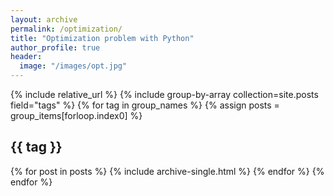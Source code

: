 ```yaml
---
layout: archive
permalink: /optimization/
title: "Optimization problem with Python"
author_profile: true
header:
  image: "/images/opt.jpg"
---
```

{% include relative_url %}
{% include group-by-array collection=site.posts field="tags" %}
{% for tag in group_names %}
  {% assign posts = group_items[forloop.index0] %}
  <h2 id="{{ tag | slugify }}" class="archive__subtitle">{{ tag }}</h2>
  {% for post in posts %}
    {% include archive-single.html %}
  {% endfor %}
{% endfor %}


